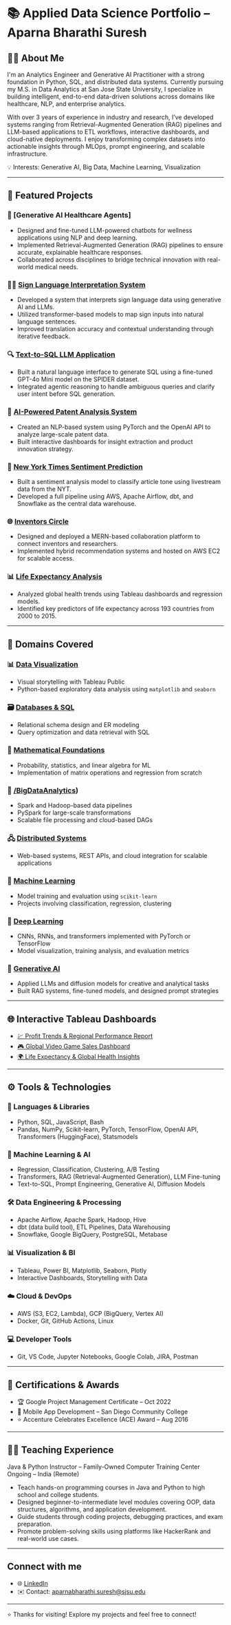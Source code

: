 # 📚 Applied Data Science Portfolio – Aparna Bharathi Suresh

## 👩‍💼 About Me

I'm an Analytics Engineer and Generative AI Practitioner with a strong foundation in Python, SQL, and distributed data systems. Currently pursuing my M.S. in Data Analytics at San Jose State University, I specialize in building intelligent, end-to-end data-driven solutions across domains like healthcare, NLP, and enterprise analytics.

With over 3 years of experience in industry and research, I’ve developed systems ranging from Retrieval-Augmented Generation (RAG) pipelines and LLM-based applications to ETL workflows, interactive dashboards, and cloud-native deployments. I enjoy transforming complex datasets into actionable insights through MLOps, prompt engineering, and scalable infrastructure.

💡 Interests: Generative AI, Big Data, Machine Learning, Visualization  

---

## 💼 Featured Projects

### 🧬 [Generative AI Healthcare Agents]

- Designed and fine-tuned LLM-powered chatbots for wellness applications using NLP and deep learning.
- Implemented Retrieval-Augmented Generation (RAG) pipelines to ensure accurate, explainable healthcare responses.
- Collaborated across disciplines to bridge technical innovation with real-world medical needs.

### 🧏‍♀️ [Sign Language Interpretation System](https://github.com/AparnaBharathiSuresh/data-analytics-masters-portfolio/tree/main/DeepLearning/Project_SignLanguage)

- Developed a system that interprets sign language data using generative AI and LLMs.
- Utilized transformer-based models to map sign inputs into natural language sentences.
- Improved translation accuracy and contextual understanding through iterative feedback.

### 🔍 [Text-to-SQL LLM Application](https://github.com/AparnaBharathiSuresh/data-analytics-masters-portfolio/tree/main/GenAI/Project_TextToSQL)

- Built a natural language interface to generate SQL using a fine-tuned GPT-4o Mini model on the SPIDER dataset.
- Integrated agentic reasoning to handle ambiguous queries and clarify user intent before SQL generation.

### 🧠 [AI-Powered Patent Analysis System](https://github.com/AparnaBharathiSuresh/data-analytics-masters-portfolio/tree/main/BigDataAnalytics/Project)

- Created an NLP-based system using PyTorch and the OpenAI API to analyze large-scale patent data.
- Built interactive dashboards for insight extraction and product innovation strategy.

### 📰 [New York Times Sentiment Prediction](https://github.com/AparnaBharathiSuresh/data-analytics-masters-portfolio/tree/main/DatabaseSystems/NewYorkTimes_Analysis)

- Built a sentiment analysis model to classify article tone using livestream data from the NYT.
- Developed a full pipeline using AWS, Apache Airflow, dbt, and Snowflake as the central data warehouse.

### 🌐 [Inventors Circle](https://github.com/AparnaBharathiSuresh/data-analytics-masters-portfolio/tree/main/DistribuedSystems/Project-InventorsCircle)

- Designed and deployed a MERN-based collaboration platform to connect inventors and researchers.
- Implemented hybrid recommendation systems and hosted on AWS EC2 for scalable access.

### 📊 [Life Expectancy Analysis](https://github.com/AparnaBharathiSuresh/data-analytics-masters-portfolio/tree/main/MachineLearning/Project_LifeExpectancy)

- Analyzed global health trends using Tableau dashboards and regression models.
- Identified key predictors of life expectancy across 193 countries from 2000 to 2015.

---

## 🧠 Domains Covered

### 📊 [Data Visualization](https://github.com/AparnaBharathiSuresh/data-analytics-masters-portfolio/tree/main/DataVisualization)

- Visual storytelling with Tableau Public
- Python-based exploratory data analysis using `matplotlib` and `seaborn`

### 🗃️ [Databases & SQL](https://github.com/AparnaBharathiSuresh/data-analytics-masters-portfolio/tree/main/DatabaseSystems)

- Relational schema design and ER modeling
- Query optimization and data retrieval with SQL

### 📐 [Mathematical Foundations](https://github.com/AparnaBharathiSuresh/data-analytics-masters-portfolio/tree/main/MathematicalMethodsForDataAnalytics)

- Probability, statistics, and linear algebra for ML
- Implementation of matrix operations and regression from scratch

### 🧵 [/BigDataAnalytics](https://github.com/AparnaBharathiSuresh/data-analytics-masters-portfolio/tree/main/BigDataAnalytics))

- Spark and Hadoop-based data pipelines
- PySpark for large-scale transformations
- Scalable file processing and cloud-based DAGs

### 🖧 [Distributed Systems](https://github.com/AparnaBharathiSuresh/data-analytics-masters-portfolio/tree/main/DistribuedSystems)

- Web-based systems, REST APIs, and cloud integration for scalable applications

### 🧠 [Machine Learning](https://github.com/AparnaBharathiSuresh/data-analytics-masters-portfolio/tree/main/MachineLearning)

- Model training and evaluation using `scikit-learn`
- Projects involving classification, regression, clustering

### 🤖 [Deep Learning](https://github.com/AparnaBharathiSuresh/data-analytics-masters-portfolio/tree/main/DeepLearning)

- CNNs, RNNs, and transformers implemented with PyTorch or TensorFlow
- Model visualization, training analysis, and evaluation metrics

### 🧬 [Generative AI](https://github.com/AparnaBharathiSuresh/data-analytics-masters-portfolio/tree/main/GenAI)

- Applied LLMs and diffusion models for creative and analytical tasks
- Built RAG systems, fine-tuned models, and designed prompt strategies

---

## 🌐 Interactive Tableau Dashboards

- [💹 Profit Trends & Regional Performance Report](https://public.tableau.com/views/Assignment4_AparnaSuresh/Story1)
- [🎮 Global Video Game Sales Dashboard](https://public.tableau.com/app/profile/aparna.bharathi.suresh/viz/Assignment1_Aparna_17087304538840/Story1)
- [🌍 Life Expectancy & Global Health Insights](https://public.tableau.com/views/DATA_230_Project/Story1?:language=en-US&publish=yes&:sid=&:display_count=n&:origin=viz_share_link)

---

## ⚙️ Tools & Technologies

### 🧪 Languages & Libraries

- Python, SQL, JavaScript, Bash
- Pandas, NumPy, Scikit-learn, PyTorch, TensorFlow, OpenAI API, Transformers (HuggingFace), Statsmodels

### 🧠 Machine Learning & AI

- Regression, Classification, Clustering, A/B Testing
- Transformers, RAG (Retrieval-Augmented Generation), LLM Fine-tuning
- Text-to-SQL, Prompt Engineering, Generative AI, Diffusion Models

### 🛠️ Data Engineering & Processing

- Apache Airflow, Apache Spark, Hadoop, Hive
- dbt (data build tool), ETL Pipelines, Data Warehousing
- Snowflake, Google BigQuery, PostgreSQL, Metabase

### 📊 Visualization & BI

- Tableau, Power BI, Matplotlib, Seaborn, Plotly
- Interactive Dashboards, Storytelling with Data

### ☁️ Cloud & DevOps

- AWS (S3, EC2, Lambda), GCP (BigQuery, Vertex AI)
- Docker, Git, GitHub Actions, Linux

### 💻 Developer Tools

- Git, VS Code, Jupyter Notebooks, Google Colab, JIRA, Postman

---

## 🏅 Certifications & Awards

- 🏆 Google Project Management Certificate – Oct 2022
- 📱 Mobile App Development – San Diego Community College
- ⭐ Accenture Celebrates Excellence (ACE) Award – Aug 2016

---

## 👩‍🏫 Teaching Experience

Java & Python Instructor – Family-Owned Computer Training Center
Ongoing – India (Remote)

- Teach hands-on programming courses in Java and Python to high school and college students.
- Designed beginner-to-intermediate level modules covering OOP, data structures, algorithms, and application development.
- Guide students through coding projects, debugging practices, and exam preparation.
- Promote problem-solving skills using platforms like HackerRank and real-world use cases.

---

## Connect with me

- 🌐 [LinkedIn](https://www.linkedin.com/in/aparna-suresh-4520512a3/)  
- ✉️ Contact: aparnabharathi.suresh@sjsu.edu

---

⭐ Thanks for visiting! Explore my projects and feel free to connect!
